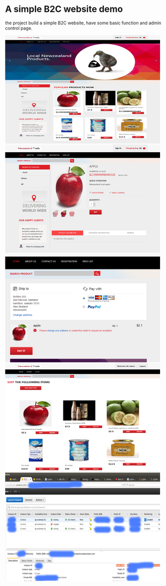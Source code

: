 # A simple B2C website demo

the project build a simple B2C website, have some basic function and admin control page. 

<img src="./images/1.png" height="350" width="500">

<img src="./images/2.png" height="350" width="500">

<img src="./images/3.png" height="350" width="500">

<img src="./images/4.png" height="350" width="500">

<img src="./images/5.png" height="350" width="500">